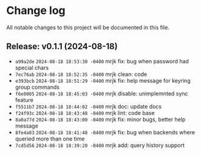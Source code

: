 # Change log

All notable changes to this project will be documented in this file.

<!--- CHANGELOG_APPEND -->

## Release: v0.1.1 (2024-08-18)

- `a99a2de` `2024-08-18 18:53:30 -0400` mrjk fix: bug when password had special chars
- `7ec76ab` `2024-08-18 18:52:35 -0400` mrjk clean: code
- `e393bcb` `2024-08-18 18:51:29 -0400` mrjk fix: help message for keyring group commands
- `f6e0005` `2024-08-18 18:45:03 -0400` mrjk disable: unimplemnted sync feature
- `f5511b7` `2024-08-18 18:44:02 -0400` mrjk doc: update docs
- `f24f93c` `2024-08-18 18:43:48 -0400` mrjk lint: code base
- `8a0a77d` `2024-08-18 18:43:00 -0400` mrjk fix: minor bugs, better help message
- `8fe4a83` `2024-08-18 18:41:48 -0400` mrjk fix: bug when backends where queried more than one time
- `7cd5d56` `2024-08-18 18:39:20 -0400` mrjk add: query history support
<!--- CHANGELOG_APPEND -->

